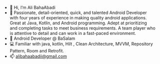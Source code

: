 - 👋 Hi, I’m Ali BahaAbadi
- 👀 Passionate, detail-oriented, quick, and talented Android Developer with four years of experience in making quality android applications. Great at Java, Kotlin,  and Android programming. Adept at prioritizing and completing tasks to meet business requirements. A team player who is attentive to detail and can work in a fast-paced environment.
- 🌱 Android Developer @ BaSalam
- 💻 Familiar with java, kotlin, Hilt , Clean Architecture, MVVM, Repository Pattern, Room and Retrofit. 
- 📫 alibahaabadii@gmail.com

<!---
alibahaaa/alibahaaa is a ✨ special ✨ repository because its `README.md` (this file) appears on your GitHub profile.
You can click the Preview link to take a look at your changes.
--->
